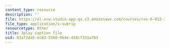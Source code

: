 ```yaml
---
content_type: resource
description: ''
file: https://ol-ocw-studio-app-qa.s3.amazonaws.com/courses/res-6-012-introduction-to-probability-spring-2018/03af2da5ec6355609b4e430cf331a763_NRnAuKxx6XA.vtt
file_type: application/x-subrip
resourcetype: Other
title: 3play caption file
uid: 03af2da5-ec63-5560-9b4e-430cf331a763
---
```

